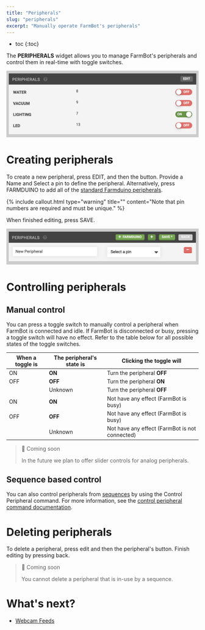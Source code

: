 ```yaml
---
title: "Peripherals"
slug: "peripherals"
excerpt: "Manually operate FarmBot's peripherals"
---
```


* toc
{:toc}

The **PERIPHERALS** widget allows you to manage FarmBot's peripherals and control them in real-time with toggle switches.

![Screen Shot 2019-07-10 at 4.16.20 PM.png](Screen_Shot_2019-07-10_at_4.16.20_PM.png)

# Creating peripherals
To create a new peripheral, press <span class="fb-button fb-gray">EDIT</span>, and then the <span class="fb-button fb-green"><i class="fa fa-plus"></i></span> button. Provide a <span class="fb-input">Name</span> and <span class="fb-input fb-dropdown">Select a pin <i class="fa fa-caret-down"></i></span> to define the peripheral. Alternatively, press <span class="fb-button fb-green"><i class="fa fa-plus"></i> FARMDUINO</span> to add all of the [standard Farmduino peripherals](https://genesis.farm.bot/docs/farmduino-peripheral-pin-numbers).

{%
include callout.html
type="warning"
title=""
content="Note that pin numbers are required and must be unique."
%}

When finished editing, press <span class="fb-button fb-green">SAVE</span>.

![Screen Shot 2019-07-10 at 4.19.50 PM.png](Screen_Shot_2019-07-10_at_4.19.50_PM.png)

# Controlling peripherals
## Manual control
You can press a toggle switch to manually control a peripheral when FarmBot is connected and idle. If FarmBot is disconnected or busy, pressing a toggle switch will have no effect. Refer to the table below for all possible states of the toggle switches.

|When a toggle is              |The peripheral's state is     |Clicking the toggle will      |
|------------------------------|------------------------------|------------------------------|
|<span class="fb-peripheral-on">ON</span>|**ON**                        |Turn the peripheral **OFF**
|<span class="fb-peripheral-off">OFF</span>|**OFF**                       |Turn the peripheral **ON**
|<span class="fb-peripheral-unknown"></span>|Unknown                       |Turn the peripheral **OFF**
|<span class="fb-peripheral-on fb-peripheral-disabled">ON</span>|**ON**                        |Not have any effect (FarmBot is busy)
|<span class="fb-peripheral-off fb-peripheral-disabled">OFF</span>|**OFF**                       |Not have any effect (FarmBot is busy)
|<span class="fb-peripheral-unknown fb-peripheral-disabled"></span>|Unknown                       |Not have any effect (FarmBot is not connected)

> 📘 Coming soon
>
> In the future we plan to offer slider controls for analog peripherals.

## Sequence based control
You can also control peripherals from [sequences](../../The-FarmBot-Web-App/sequences.md) by using the <span class="fb-step fb-write-pin">Control Peripheral</span> command. For more information, see the [control peripheral command documentation](../../The-FarmBot-Web-App/sequences/sequence-commands.md#control-peripheral).

# Deleting peripherals
To delete a peripheral, press <span class="fb-button fb-gray">edit</span> and then the peripheral's <span class="fb-button fb-red"><i class="fa fa-minus"></i></span> button. Finish editing by pressing <span class="fb-button fb-gray">back</span>.

> 📘 Coming soon
>
> You cannot delete a peripheral that is in-use by a sequence.

# What's next?

 * [Webcam Feeds](../controls/webcam-feeds.md)
